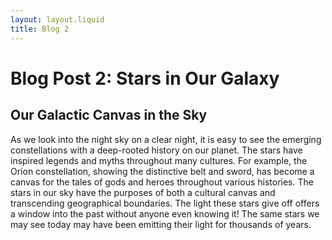 ```yaml
---
layout: layout.liquid
title: Blog 2
---
```


# Blog Post 2: **Stars in Our Galaxy**
<h2> Our Galactic Canvas in the Sky</h2>
<p> As we look into the night sky on a clear night, it is easy to see the emerging constellations with a deep-rooted history on our planet. The stars have inspired legends and myths throughout many cultures. For example, the Orion constellation, showing the distinctive belt and sword, has become a canvas for the tales of gods and heroes throughout various histories. The stars in our sky have the purposes of both a cultural canvas and transcending geographical boundaries. The light these stars give off offers a window into the past without anyone even knowing it! The same stars we may see today may have been emitting their light for thousands of years. </p>